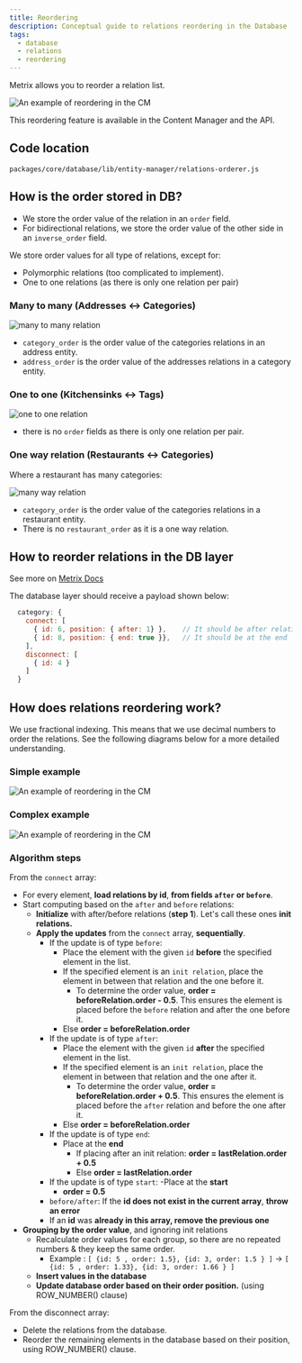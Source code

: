 ```yaml
---
title: Reordering
description: Conceptual guide to relations reordering in the Database
tags:
  - database
  - relations
  - reordering
---
```


Metrix allows you to reorder a relation list.

<img src="/img/database/reordering.png" alt="An example of reordering in the CM" />

This reordering feature is available in the Content Manager and the API.

## Code location

`packages/core/database/lib/entity-manager/relations-orderer.js`

## How is the order stored in DB?

- We store the order value of the relation in an `order` field.
- For bidirectional relations, we store the order value of the other side in an `inverse_order` field.

We store order values for all type of relations, except for:

- Polymorphic relations (too complicated to implement).
- One to one relations (as there is only one relation per pair)

### Many to many (Addresses &lt;-&gt; Categories)

<img src="/img/database/m2m-example.png" alt="many to many relation" />

- `category_order` is the order value of the categories relations in an address entity.
- `address_order` is the order value of the addresses relations in a category entity.

### One to one (Kitchensinks &lt;-&gt; Tags)

<img src="/img/database/o2o-example.png" alt="one to one relation" />

- there is no `order` fields as there is only one relation per pair.

### One way relation (Restaurants &lt;-&gt; Categories)

Where a restaurant has many categories:

<img src="/img/database/mw-example.png" alt="many way relation" />

- `category_order` is the order value of the categories relations in a restaurant entity.
- There is no `restaurant_order` as it is a one way relation.

## How to reorder relations in the DB layer

See more on [Metrix Docs](https://docs.metrix.io/dev-docs/api/rest/relations#connect)

The database layer should receive a payload shown below:

```js
  category: {
    connect: [
      { id: 6, position: { after: 1} },    // It should be after relation id=1
      { id: 8, position: { end: true }},   // It should be at the end
    ],
    disconnect: [
      { id: 4 }
    ]
  }
```

## How does relations reordering work?

We use fractional indexing. This means that we use decimal numbers to order the relations. See the following diagrams below for a more detailed understanding.

### Simple example

<img src="/img/database/reordering-algo-1.png" alt="An example of reordering in the CM" />

### Complex example

<img src="/img/database/reordering-algo-2.png" alt="An example of reordering in the CM" />

### Algorithm steps

From the `connect` array:

- For every element, **load relations by id**, **from fields `after` or `before`**.
- Start computing based on the `after` and `before` relations:
  - **Initialize** with after/before relations (**step 1**). Let's call these ones **init relations.**
  - **Apply the updates** from the `connect` array, **sequentially**.
    - If the update is of type `before`:
      - Place the element with the given `id` **before** the specified element in the list.
      - If the specified element is an `init relation`, place the element in between that relation and the one before it.
        - To determine the order value, **order = beforeRelation.order - 0.5**. This ensures the element is placed before the `before` relation and after the one before it.
      - Else **order = beforeRelation.order**
    - If the update is of type `after`:
      - Place the element with the given `id` **after** the specified element in the list.
      - If the specified element is an `init relation`, place the element in between that relation and the one after it.
        - To determine the order value, **order = beforeRelation.order + 0.5**. This ensures the element is placed before the `after` relation and before the one after it.
      - Else **order = beforeRelation.order**
    - If the update is of type `end`:
      - Place at the **end**
        - If placing after an init relation: **order = lastRelation.order + 0.5**
        - Else **order = lastRelation.order**
    - If the update is of type `start`:
      -Place at the **start**
      - **order = 0.5**
    - `before/after`: If the **id does not exist in the current array**, **throw an error**
    - If an **id** was **already in this array, remove the previous one**
- **Grouping by the order value**, and ignoring init relations
  - Recalculate order values for each group, so there are no repeated numbers & they keep the same order.
    - Example : `[ {id: 5 , order: 1.5}, {id: 3, order: 1.5 } ]` → `[ {id: 5 , order: 1.33}, {id: 3, order: 1.66 } ]`
  - **Insert values in the database**
  - **Update database order based on their order position.** (using ROW_NUMBER() clause)

From the disconnect array:

- Delete the relations from the database.
- Reorder the remaining elements in the database based on their position, using ROW_NUMBER() clause.
